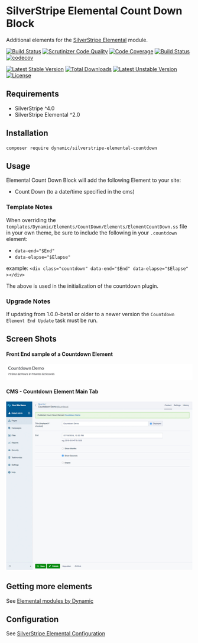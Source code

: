 # SilverStripe Elemental Count Down Block

Additional elements for the [SilverStripe Elemental](https://github.com/dnadesign/silverstripe-elemental) module.

[![Build Status](https://travis-ci.org/dynamic/silverstripe-elemental-countdown.svg?branch=master)](https://travis-ci.org/dynamic/silverstripe-elemental-countdown)
[![Scrutinizer Code Quality](https://scrutinizer-ci.com/g/dynamic/silverstripe-elemental-countdown/badges/quality-score.png?b=master)](https://scrutinizer-ci.com/g/dynamic/silverstripe-elemental-countdown/?branch=master)
[![Code Coverage](https://scrutinizer-ci.com/g/dynamic/silverstripe-elemental-countdown/badges/coverage.png?b=master)](https://scrutinizer-ci.com/g/dynamic/silverstripe-elemental-countdown/?branch=master)
[![Build Status](https://scrutinizer-ci.com/g/dynamic/silverstripe-elemental-countdown/badges/build.png?b=master)](https://scrutinizer-ci.com/g/dynamic/silverstripe-elemental-countdown/build-status/master)
[![codecov](https://codecov.io/gh/dynamic/silverstripe-elemental-countdown/branch/master/graph/badge.svg)](https://codecov.io/gh/dynamic/silverstripe-elemental-countdown)

[![Latest Stable Version](https://poser.pugx.org/dynamic/silverstripe-elemental-countdown/v/stable)](https://packagist.org/packages/dynamic/silverstripe-elemental-countdown)
[![Total Downloads](https://poser.pugx.org/dynamic/silverstripe-elemental-countdown/downloads)](https://packagist.org/packages/dynamic/silverstripe-elemental-countdown)
[![Latest Unstable Version](https://poser.pugx.org/dynamic/silverstripe-elemental-countdown/v/unstable)](https://packagist.org/packages/dynamic/silverstripe-elemental-countdown)
[![License](https://poser.pugx.org/dynamic/silverstripe-elemental-countdown/license)](https://packagist.org/packages/dynamic/silverstripe-elemental-countdown)


## Requirements

* SilverStripe ^4.0
* SilverStripe Elemental ^2.0

## Installation

`composer require dynamic/silverstripe-elemental-countdown`

## Usage

Elemental Count Down Block will add the following Element to your site:

* Count Down (to a date/time specified in the cms)

### Template Notes

When overriding the `templates/Dynamic/Elements/CountDown/Elements/ElementCountDown.ss` file in your own theme, be sure to include the following in your `.countdown` element:

* `data-end="$End"`
* `data-elapse="$Elapse"`

example: `<div class="countdown" data-end="$End" data-elapse="$Elapse" ></div>`

The above is used in the initialization of the countdown plugin.

### Upgrade Notes
If updating from 1.0.0-beta1 or older to a newer version the `Countdown Element End Update` task must be run.

## Screen Shots

#### Front End sample of a Countdown Element
![Front End sample of a Countdown Element](./readme-images/countdown-block-sample.jpg)

#### CMS - Countdown Element Main Tab
![CMS - Countdown Element Main Tab](./readme-images/countdown-block-cms.jpg)

## Getting more elements

See [Elemental modules by Dynamic](https://github.com/dynamic/silverstripe-elemental-blocks#getting-more-elements)

## Configuration

See [SilverStripe Elemental Configuration](https://github.com/dnadesign/silverstripe-elemental#configuration)
